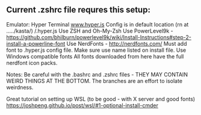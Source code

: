 ## Current .zshrc file requres this setup:
Emulator: Hyper Terminal www.hyper.is
	Config is in default location (rn at …../kasta/)
	/.hyper.js
Use ZSH and Oh-My-Zsh
Use PowerLevel9k  - https://github.com/bhilburn/powerlevel9k/wiki/Install-Instructions#step-2-install-a-powerline-font
Use NerdFonts - http://nerdfonts.com/ 
	Must add font to .hyper.js config file. Make sure use name listed on install file.
	Use Windows compatible fonts
All fonts downloaded from here have the full nerdfont icon packs.


Notes:
Be careful with the .bashrc and .zshrc files - THEY MAY CONTAIN WEIRD THINGS AT THE BOTTOM. The branches are an effort to isolate weirdness.

Great tutorial on setting up WSL (to be good - with X server and good fonts)
https://joshpeng.github.io/post/wsl/#1-optional-install-cmder
